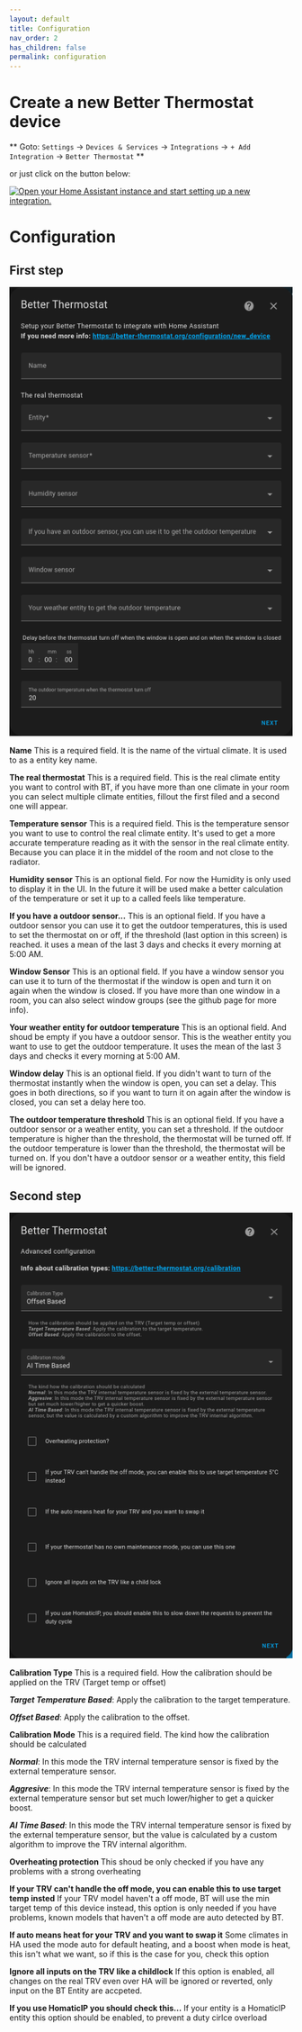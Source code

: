 ```yaml
---
layout: default
title: Configuration
nav_order: 2
has_children: false
permalink: configuration
---
```


# Create a new Better Thermostat device

** Goto: `Settings` -> `Devices & Services` -> `Integrations` -> `+ Add Integration` -> `Better Thermostat` **

or just click on the button below:

<a href="https://my.home-assistant.io/redirect/config_flow_start/?domain=better_thermostat" target="_blank"><img src="https://my.home-assistant.io/badges/config_flow_start.svg" alt="Open your Home Assistant instance and start setting up a new integration." /></a>


# Configuration

## First step

![first step](../../assets/config_1.png)

**Name** This is a required field. It is the name of the virtual climate. It is used to as a entity key name.

**The real thermostat** This is a required field. This is the real climate entity you want to control with BT, if you have more than one climate in your room you can select multiple climate entities, fillout the first filed and a second one will appear.

**Temperature sensor** This is a required field. This is the temperature sensor you want to use to control the real climate entity. It's used to get a more accurate temperature reading as it with the sensor in the real climate entity. Because you can place it in the middel of the room and not close to the radiator.

**Humidity sensor** This is an optional field. For now the Humidity is only used to display it in the UI. In the future it will be used make a better calculation of the temperature or set it up to a called feels like temperature.

**If you have a outdoor sensor...** This is an optional field. If you have a outdoor sensor you can use it to get the outdoor temperatures, this is used to set the thermostat on or off, if the threshold (last option in this screen) is reached. it uses a mean of the last 3 days and checks it every morning at 5:00 AM.

**Window Sensor** This is an optional field. If you have a window sensor you can use it to turn of the thermostat if the window is open and turn it on again when the window is closed. If you have more than one window in a room, you can also select window groups (see the github page for more info).

**Your weather entity for outdoor temperature** This is an optional field. And shoud be empty if you have a outdoor sensor. This is the weather entity you want to use to get the outdoor temperature. It uses the mean of the last 3 days and checks it every morning at 5:00 AM.

**Window delay** This is an optional field. If you didn't want to turn of the thermostat instantly when the window is open, you can set a delay. This goes in both directions, so if you want to turn it on again after the window is closed, you can set a delay here too.

**The outdoor temperature threshold** This is an optional field. If you have a outdoor sensor or a weather entity, you can set a threshold. If the outdoor temperature is higher than the threshold, the thermostat will be turned off. If the outdoor temperature is lower than the threshold, the thermostat will be turned on. If you don't have a outdoor sensor or a weather entity, this field will be ignored.

## Second step

![second step](../../assets/config_2.png)

**Calibration Type** This is a required field. How the calibration should be applied on the TRV (Target temp or offset)

***Target Temperature Based***: Apply the calibration to the target temperature.

***Offset Based***: Apply the calibration to the offset.



**Calibration Mode**  This is a required field. The kind how the calibration should be calculated

***Normal***: In this mode the TRV internal temperature sensor is fixed by the external temperature sensor.

***Aggresive***: In this mode the TRV internal temperature sensor is fixed by the external temperature sensor but set much lower/higher to get a quicker boost.

***AI Time Based***: In this mode the TRV internal temperature sensor is fixed by the external temperature sensor, but the value is calculated by a custom algorithm to improve the TRV internal algorithm.


**Overheating protection** This shoud be only checked if you have any problems with a strong overheating

**If your TRV can't handle the off mode, you can enable this to use target temp insted** If your TRV model haven't a off mode, BT will use the min target temp of this device instead, this option is only needed if you have problems, known models that haven't a off mode are auto detected by BT.

**If auto means heat for your TRV and you want to swap it** Some climates in HA used the mode auto for default heating, and a boost when mode is heat, this isn't what we want, so if this is the case for you, check this option

**Ignore all inputs on the TRV like a childlock** If this option is enabled, all changes on the real TRV even over HA will be ignored or reverted, only input on the BT Entity are accpeted.

**If you use HomaticIP you should check this...** If your entity is a HomaticIP entity this option should be enabled, to prevent a duty cirlce overload